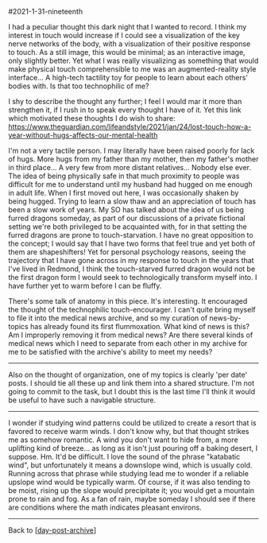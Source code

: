 #2021-1-31-nineteenth

I had a peculiar thought this dark night that I wanted to record.  I think my interest in touch would increase if I could see a visualization of the key nerve networks of the body, with a visualization of their positive response to touch.  As a still image, this would be minimal; as an interactive image, only slightly better.  Yet what I was really visualizing as something that would make physical touch comprehensible to me was an augmented-reality style interface...  A high-tech tactility toy for people to learn about each others' bodies with.  Is that too technophilic of me?

I shy to describe the thought any further; I feel I would mar it more than strengthen it, if I rush in to speak every thought I have of it.  Yet this link which motivated these thoughts I do wish to share: https://www.theguardian.com/lifeandstyle/2021/jan/24/lost-touch-how-a-year-without-hugs-affects-our-mental-health

I'm not a very tactile person.  I may literally have been raised poorly for lack of hugs.  More hugs from my father than my mother, then my father's mother in third place...  A very few from more distant relatives...  Nobody else ever.  The idea of being physically safe in that much proximity to people was difficult for me to understand until my husband had hugged on me enough in adult life.  When I first moved out here, I was occasionally shaken by being hugged.  Trying to learn a slow thaw and an appreciation of touch has been a slow work of years.  My SO has talked about the idea of us being furred dragons someday, as part of our discussions of a private fictional setting we're both privileged to be acquainted with, for in that setting the furred dragons are prone to touch-starvation.  I have no great opposition to the concept; I would say that I have two forms that feel true and yet both of them are shapeshifters!  Yet for personal psychology reasons, seeing the trajectory that I have gone across in my response to touch in the years that I've lived in Redmond, I think the touch-starved furred dragon would not be the first dragon form I would seek to technologically transform myself into.  I have further yet to warm before I can be fluffy.

There's some talk of anatomy in this piece.  It's interesting.  It encouraged the thought of the technophilic touch-encourager.  I can't quite bring myself to file it into the medical news archive, and so my curation of news-by-topics has already found its first flummoxation.  What kind of news is this?  Am I improperly removing it from medical news?  Are there several kinds of medical news which I need to separate from each other in my archive for me to be satisfied with the archive's ability to meet my needs?

---
Also on the thought of organization, one of my topics is clearly 'per date' posts.  I should tie all these up and link them into a shared structure.  I'm not going to commit to the task, but I doubt this is the last time I'll think it would be useful to have such a navigable structure.

---
I wonder if studying wind patterns could be utilized to create a resort that is favored to receive warm winds.  I don't know why, but that thought strikes me as somehow romantic.  A wind you don't want to hide from, a more uplifting kind of breeze... as long as it isn't just pouring off a baking desert, I suppose.  Hm.  It'd be difficult.  I love the sound of the phrase "katabatic wind", but unfortunately it means a downslope wind, which is usually cold.  Running across that phrase while studying lead me to wonder if a reliable upslope wind would be typically warm.  Of course, if it was also tending to be moist, rising up the slope would precipitate it; you would get a mountain prone to rain and fog.  As a fan of rain, maybe someday I should see if there are conditions where the math indicates pleasant environs.

---
Back to [[day-post-archive]]

[//begin]: # "Autogenerated link references for markdown compatibility"
[day-post-archive]: day-post-archive.md "Day Post Archive"
[//end]: # "Autogenerated link references"